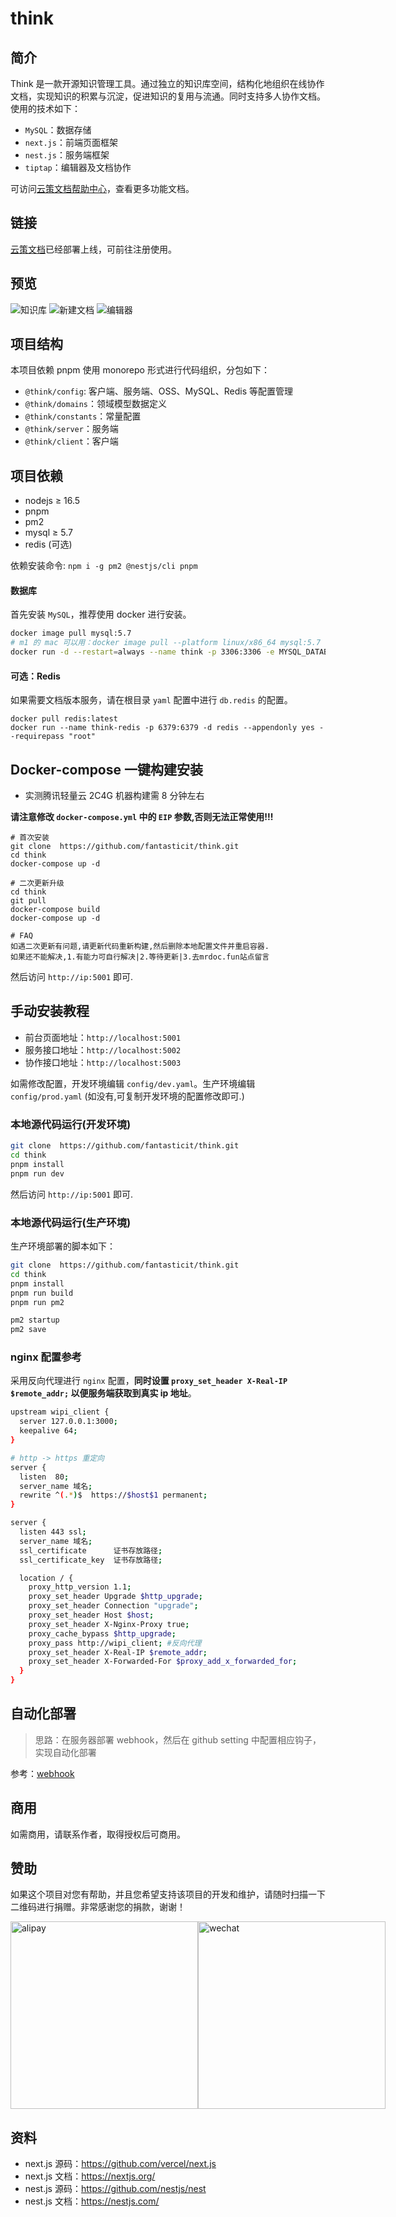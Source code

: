 # think

## 简介

Think 是一款开源知识管理工具。通过独立的知识库空间，结构化地组织在线协作文档，实现知识的积累与沉淀，促进知识的复用与流通。同时支持多人协作文档。使用的技术如下：

- `MySQL`：数据存储
- `next.js`：前端页面框架
- `nest.js`：服务端框架
- `tiptap`：编辑器及文档协作

可访问[云策文档帮助中心](https://think.codingit.cn/share/wiki/eb520cdf-aa4b-4af2-ae4a-7140e21403ab)，查看更多功能文档。

## 链接

[云策文档](https://think.codingit.cn)已经部署上线，可前往注册使用。

## 预览

![知识库](http://wipi.oss-cn-shanghai.aliyuncs.com/2022-02-20/YN67GM4VQMBTZFZ88TYP8X/image.png)
![新建文档](http://wipi.oss-cn-shanghai.aliyuncs.com/2022-02-20/YN67GM4VQMBTZFZ88TYPQX/image.png)
![编辑器](http://wipi.oss-cn-shanghai.aliyuncs.com/2022-02-20/YN67GM4VQMBTZFZ88TYPZX/image.png)

## 项目结构

本项目依赖 pnpm 使用 monorepo 形式进行代码组织，分包如下：

- `@think/config`: 客户端、服务端、OSS、MySQL、Redis 等配置管理
- `@think/domains`：领域模型数据定义
- `@think/constants`：常量配置
- `@think/server`：服务端
- `@think/client`：客户端

## 项目依赖

- nodejs ≥ 16.5
- pnpm
- pm2
- mysql ≥ 5.7
- redis (可选)

依赖安装命令: `npm i -g pm2 @nestjs/cli pnpm`


#### 数据库

首先安装 `MySQL`，推荐使用 docker 进行安装。

```bash
docker image pull mysql:5.7
# m1 的 mac 可以用：docker image pull --platform linux/x86_64 mysql:5.7
docker run -d --restart=always --name think -p 3306:3306 -e MYSQL_DATABASE=think -e MYSQL_ROOT_PASSWORD=root mysql:5.7 --character-set-server=utf8mb4 --collation-server=utf8mb4_unicode_ci
```

#### 可选：Redis

如果需要文档版本服务，请在根目录 `yaml` 配置中进行 `db.redis` 的配置。

```
docker pull redis:latest
docker run --name think-redis -p 6379:6379 -d redis --appendonly yes --requirepass "root"
```

## Docker-compose 一键构建安装

- 实测腾讯轻量云 2C4G 机器构建需 8 分钟左右

**请注意修改 `docker-compose.yml` 中的 `EIP` 参数,否则无法正常使用!!!**


```
# 首次安装
git clone  https://github.com/fantasticit/think.git
cd think
docker-compose up -d

# 二次更新升级
cd think
git pull
docker-compose build
docker-compose up -d

# FAQ
如遇二次更新有问题,请更新代码重新构建,然后删除本地配置文件并重启容器.
如果还不能解决,1.有能力可自行解决|2.等待更新|3.去mrdoc.fun站点留言
```

然后访问 `http://ip:5001` 即可.



## 手动安装教程

- 前台页面地址：`http://localhost:5001`
- 服务接口地址：`http://localhost:5002`
- 协作接口地址：`http://localhost:5003`

如需修改配置，开发环境编辑 `config/dev.yaml`。生产环境编辑 `config/prod.yaml` (如没有,可复制开发环境的配置修改即可.)

### 本地源代码运行(开发环境)


```bash
git clone  https://github.com/fantasticit/think.git
cd think
pnpm install
pnpm run dev
```

然后访问 `http://ip:5001` 即可.



### 本地源代码运行(生产环境)

生产环境部署的脚本如下：

```bash
git clone  https://github.com/fantasticit/think.git
cd think
pnpm install
pnpm run build
pnpm run pm2

pm2 startup
pm2 save
```

### nginx 配置参考

采用反向代理进行 `nginx` 配置，**同时设置 `proxy_set_header X-Real-IP $remote_addr;` 以便服务端获取到真实 ip 地址**。

```bash
upstream wipi_client {
  server 127.0.0.1:3000;
  keepalive 64;
}

# http -> https 重定向
server {
  listen  80;
  server_name 域名;
  rewrite ^(.*)$  https://$host$1 permanent;
}

server {
  listen 443 ssl;
  server_name 域名;
  ssl_certificate      证书存放路径;
  ssl_certificate_key  证书存放路径;

  location / {
    proxy_http_version 1.1;
    proxy_set_header Upgrade $http_upgrade;
    proxy_set_header Connection "upgrade";
    proxy_set_header Host $host;
    proxy_set_header X-Nginx-Proxy true;
    proxy_cache_bypass $http_upgrade;
    proxy_pass http://wipi_client; #反向代理
    proxy_set_header X-Real-IP $remote_addr;
    proxy_set_header X-Forwarded-For $proxy_add_x_forwarded_for;
  }
}
```

## 自动化部署

> 思路：在服务器部署 webhook，然后在 github setting 中配置相应钩子，实现自动化部署

参考：[webhook](https://github.com/adnanh/webhook/blob/master/docs/Hook-Examples.md#incoming-github-webhook)

## 商用

如需商用，请联系作者，取得授权后可商用。

## 赞助

如果这个项目对您有帮助，并且您希望支持该项目的开发和维护，请随时扫描一下二维码进行捐赠。非常感谢您的捐款，谢谢！

<div style="display: flex;">
  <img width="300" alt="alipay" src="https://think-1256095494.cos.ap-shanghai.myqcloud.com/alipay.jpg" />
  <img width="300" alt="wechat" src="https://think-1256095494.cos.ap-shanghai.myqcloud.com/wechat.jpg" />
</div>


## 资料

- next.js 源码：https://github.com/vercel/next.js
- next.js 文档：https://nextjs.org/
- nest.js 源码：https://github.com/nestjs/nest
- nest.js 文档：https://nestjs.com/
